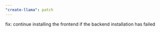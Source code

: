 ```yaml
---
"create-llama": patch
---
```


fix: continue installing the frontend if the backend installation has failed
